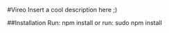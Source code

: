 #Vireo
Insert a cool description here ;)

##Installation
Run:
	npm install
or run:
	sudo npm install

